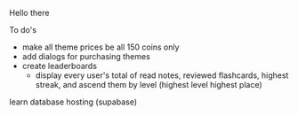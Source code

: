 Hello there

To do's

- make all theme prices be all 150 coins only
- add dialogs for purchasing themes
- create leaderboards
    - display every user's total of read notes, reviewed flashcards, highest streak, and ascend them by level (highest level highest place)

learn database hosting (supabase)
